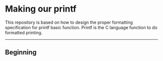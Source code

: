 # Making our printf

This repository is based on how to design the proper formatting specification for printf basic function. Printf is the C language function to do formatted printing.

---

## Beginning
